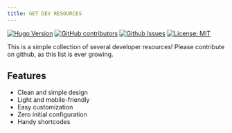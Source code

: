 ```yaml
---
title: GET DEV RESOURCES
---
```


<!-- markdownlint-capture -->
<!-- markdownlint-disable MD033 -->

<span class="badge-placeholder">[![Hugo Version](https://img.shields.io/badge/hugo-0.65-blue.svg)](https://gohugo.io)</span>
<span class="badge-placeholder">[![GitHub contributors](https://img.shields.io/github/contributors/Ishaan28malik/Get-Dev-Resources)](https://github.com/Ishaan28malik/Get-Dev-Resources/graphs/contributors)</span>
<span class="badge-placeholder">[![Github Issues](https://img.shields.io/github/issues/Ishaan28malik/Get-Dev-Resources)](https://github.com/Ishaan28malik/Get-Dev-Resources/issues/)</span>
<span class="badge-placeholder">[![License: MIT](https://img.shields.io/github/license/Ishaan28malik/Get-Dev-Resources)](https://github.com/Ishaan28malik/Get-Dev-Resources/blob/master/LICENSE)</span>

<!-- markdownlint-restore -->

This is a simple collection of several developer resources! Please contribute on github, as this list is ever growing.

## Features

- Clean and simple design
- Light and mobile-friendly
- Easy customization
- Zero initial configuration
- Handy shortcodes
